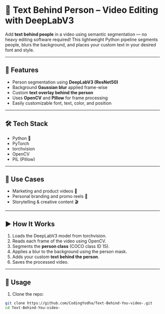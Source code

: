 # 🎥 Text Behind Person – Video Editing with DeepLabV3

Add **text behind people** in a video using semantic segmentation — no heavy editing software required! This lightweight Python pipeline segments people, blurs the background, and places your custom text in your desired font and style.

---

## 📌 Features

- Person segmentation using **DeepLabV3 (ResNet50)**
- Background **Gaussian blur** applied frame-wise
- Custom **text overlay behind the person**
- Uses **OpenCV** and **Pillow** for frame processing
- Easily customizable font, text, color, and position

---

## 🛠️ Tech Stack

- Python 🐍  
- PyTorch  
- torchvision  
- OpenCV  
- PIL (Pillow)  

---

## 🎯 Use Cases

- Marketing and product videos 📢  
- Personal branding and promo reels 💼  
- Storytelling & creative content 🎬

---

## ▶️ How It Works

1. Loads the DeepLabV3 model from torchvision.
2. Reads each frame of the video using OpenCV.
3. Segments the **person class** (COCO class ID 15).
4. Applies a blur to the background using the person mask.
5. Adds your custom **text behind the person**.
6. Saves the processed video.

---

## 📁 Usage

1. Clone the repo:

```bash
git clone https://github.com/CodingYodha/Text-Behind-You-video-.git
cd Text-Behind-You-video-
